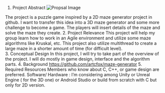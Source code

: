 1. Project Abstract
![Propsal Image](https://user-images.githubusercontent.com/28942562/74673016-6c1f3300-517c-11ea-8ee7-217704787b43.png)

The project is a puzzle game inspired by a 2D maze generator project in github. I want to transfer this idea into a 3D maze generator and some more challenge to become a game. The players will insert details of the maze and solve the maze they create. 
2. Project Relevance
This project will help my group learn how to work in an Agile environment and utilize some maze algorithms like Kruskal, etc. This project also utilize multithread to create a large maze in a shorter amount of time (for difficult level).  
3. Conceptual Design
In this project, I will try to take part of the overview of the project. I will do mostly in game design, interface and the algorithm parts.
4. Background
https://github.com/artcfox/maze-generator
5. Required Resources
Members who know about C, C++, or game design are preferred.
Software/ Hardware : I’m considering among Unity or Unreal Engine ( for the 3D one) or Android Studio or build from scratch with C but only for 2D version. 
